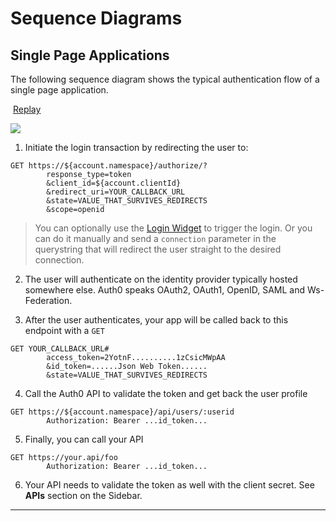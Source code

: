 # Sequence Diagrams

## Single Page Applications

The following sequence diagram shows the typical authentication flow of a single page application.

<i class="icon icon-play"></i>&nbsp;<a href="javascript:$('#implicit').attr('src', $('#implicit').attr('src'))">Replay</a>

<img id="implicit" src="https://cdn.auth0.com/docs/img/implicit-diagram.gif">

1. Initiate the login transaction by redirecting the user to:

  <pre style="word-wrap:break-word"><code>GET https://${account.namespace}/authorize/?
        response_type=token
        &client_id=${account.clientId}
        &redirect_uri=YOUR_CALLBACK_URL
        &state=VALUE_THAT_SURVIVES_REDIRECTS
        &scope=openid</code></pre>

  > You can optionally use the [Login Widget](login-widget2) to trigger the login. Or you can do it manually and send a `connection` parameter in the querystring that will redirect the user straight to the desired connection.
  
2. The user will authenticate on the identity provider typically hosted somewhere else. Auth0 speaks OAuth2, OAuth1, OpenID, SAML and Ws-Federation.

3. After the user authenticates, your app will be called back to this endpoint with a `GET`

  <pre style="word-wrap:break-word"><code>GET YOUR_CALLBACK_URL#
        access_token=2YotnF..........1zCsicMWpAA
        &id_token=......Json Web Token......
        &state=VALUE_THAT_SURVIVES_REDIRECTS</code></pre>
  
4. Call the Auth0 API to validate the token and get back the user profile

  <pre style="word-wrap:break-word"><code>GET https://${account.namespace}/api/users/:userid
        Authorization: Bearer ...id_token...</code></pre>

5. Finally, you can call your API

  <pre style="word-wrap:break-word"><code>GET https://your.api/foo
        Authorization: Bearer ...id_token...</code></pre>

6. Your API needs to validate the token as well with the client secret. See **APIs** section on the Sidebar.

----
